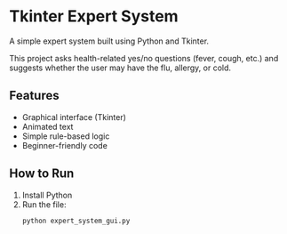 # Tkinter Expert System

A simple expert system built using Python and Tkinter.

This project asks health-related yes/no questions (fever, cough, etc.) and suggests whether the user may have the flu, allergy, or cold.

## Features
- Graphical interface (Tkinter)
- Animated text
- Simple rule-based logic
- Beginner-friendly code

## How to Run
1. Install Python
2. Run the file:
   ```bash
   python expert_system_gui.py
